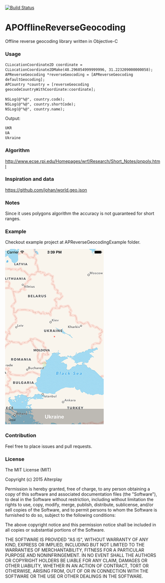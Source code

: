 [![Build Status](https://travis-ci.org/Alterplay/APOfflineReverseGeocoding.svg?branch=master)](https://travis-ci.org/Alterplay/APOfflineReverseGeocoding)

# APOfflineReverseGeocoding
Offline reverse geocoding library written in Objective-C

### Usage
```objc
CLLocationCoordinate2D coordinate = CLLocationCoordinate2DMake(48.296054999999996, 31.223209000000058);
APReverseGeocoding *reverseGeocoding = [APReverseGeocoding defaultGeocoding];
APCountry *country = [reverseGeocoding geocodeCountryWithCoordinate:coordinate];

NSLog(@"%@", country.code);
NSLog(@"%@", country.shortCode);
NSLog(@"%@", country.name);
```
Output:
```
UKR
UA
Ukraine
```
### Algorithm

http://www.ecse.rpi.edu/Homepages/wrf/Research/Short_Notes/pnpoly.html

### Inspiration and data

https://github.com/johan/world.geo.json

### Notes

Since it uses polygons algorithm the accuracy is not guaranteed for short ranges.

### Example 

Checkout example project at APReverseGeocodingExample folder.

![image](/Screenshots/1.png)

### Contribution

Feel free to place issues and pull requests.

### License
The MIT License (MIT)

Copyright (c) 2015 Alterplay

Permission is hereby granted, free of charge, to any person obtaining a copy
of this software and associated documentation files (the "Software"), to deal
in the Software without restriction, including without limitation the rights
to use, copy, modify, merge, publish, distribute, sublicense, and/or sell
copies of the Software, and to permit persons to whom the Software is
furnished to do so, subject to the following conditions:

The above copyright notice and this permission notice shall be included in all
copies or substantial portions of the Software.

THE SOFTWARE IS PROVIDED "AS IS", WITHOUT WARRANTY OF ANY KIND, EXPRESS OR
IMPLIED, INCLUDING BUT NOT LIMITED TO THE WARRANTIES OF MERCHANTABILITY,
FITNESS FOR A PARTICULAR PURPOSE AND NONINFRINGEMENT. IN NO EVENT SHALL THE
AUTHORS OR COPYRIGHT HOLDERS BE LIABLE FOR ANY CLAIM, DAMAGES OR OTHER
LIABILITY, WHETHER IN AN ACTION OF CONTRACT, TORT OR OTHERWISE, ARISING FROM,
OUT OF OR IN CONNECTION WITH THE SOFTWARE OR THE USE OR OTHER DEALINGS IN THE
SOFTWARE.
